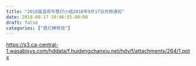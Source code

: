 ```yaml
---
title: "2018届温哥华慧灯小组2018年9月17日共修通知"
date: 2018-09-17 19:46:55-08:00
draft: false
categories: ["慧灯禅修班"]
---
```

https://s3.ca-central-1.wasabisys.com/hddata/f.huidengchanxiu.net/hdv/f/attachments/264/1.pptx
